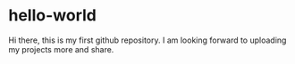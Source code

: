 # hello-world
Hi there, this is my first github repository. I am looking forward to uploading my projects more and share. 
